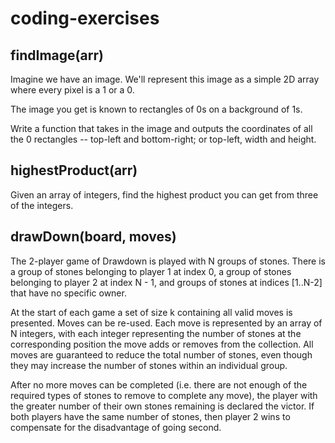 # coding-exercises

## findImage(arr)
Imagine we have an image. We'll represent this image as a simple 2D array where every pixel is a 1 or a 0.

The image you get is known to rectangles of 0s on a background of 1s.

Write a function that takes in the image and outputs the coordinates of all the 0 rectangles -- top-left and bottom-right; or top-left, width and height.

## highestProduct(arr)
Given an array of integers, find the highest product you can get from three of the integers.

## drawDown(board, moves)
The 2-player game of Drawdown is played with N groups of stones. There is a group of stones belonging to player 1 at index 0, a group of stones belonging to player 2 at index N - 1, and groups of stones at indices [1..N-2] that have no specific owner.

At the start of each game a set of size k containing all valid moves is presented. Moves can be re-used. Each move is represented by an array of N integers, with each integer representing the number of stones at the corresponding position the move adds or removes from the collection. All moves are guaranteed to reduce the total number of stones, even though they may increase the number of stones within an individual group.

After no more moves can be completed (i.e. there are not enough of the required types of stones to remove to complete any move), the player with the greater number of their own stones remaining is declared the victor. If both players have the same number of stones, then player 2 wins to compensate for the disadvantage of going second. 